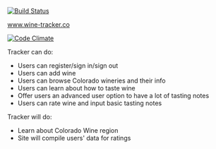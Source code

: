 [![Build Status](https://travis-ci.org/figmentbml/wine-tracker.svg?branch=master)](https://travis-ci.org/figmentbml/wine-tracker)

www.wine-tracker.co

[![Code Climate](https://codeclimate.com/github/figmentbml/wine-tracker/badges/gpa.svg)](https://codeclimate.com/github/figmentbml/wine-tracker)

Tracker can do:
- Users can register/sign in/sign out
- Users can add wine
- Users can browse Colorado wineries and their info
- Users can learn about how to taste wine
- Offer users an advanced user option to have a lot of tasting notes
- Users can rate wine and input basic tasting notes

Tracker will do:
- Learn about Colorado Wine region
- Site will compile users' data for ratings
